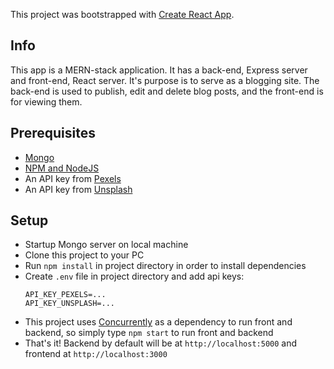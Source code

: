 This project was bootstrapped with [Create React App](https://github.com/facebook/create-react-app).

## Info
This app is a MERN-stack application. It has a back-end, Express server and front-end, React server. It's purpose is to serve as a blogging site. The back-end is used to publish, edit and delete blog posts, and the front-end is for viewing them.

## Prerequisites

* [Mongo](https://www.mongodb.com/download-center/community)
* [NPM and NodeJS](https://www.npmjs.com/get-npm)
* An API key from [Pexels](https://www.pexels.com/api/)
* An API key from [Unsplash](https://unsplash.com/developers)

## Setup

* Startup Mongo server on local machine
* Clone this project to your PC
* Run `npm install` in project directory in order to install dependencies
* Create `.env` file in project directory and add api keys:
	```
	API_KEY_PEXELS=...
	API_KEY_UNSPLASH=...
	```
* This project uses [Concurrently](https://www.npmjs.com/package/concurrently) as a dependency to run front and backend, so simply type `npm start` to run front and backend
* That's it! Backend by default will be at `http://localhost:5000` and frontend at `http://localhost:3000`
